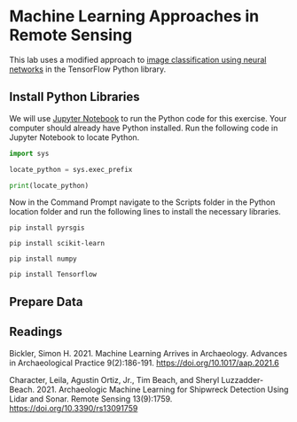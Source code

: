 # Machine Learning Approaches in Remote Sensing

This lab uses a modified approach to [image classification using neural networks](https://towardsdatascience.com/neural-network-for-satellite-data-classification-using-tensorflow-in-python-a13bcf38f3e1) in the TensorFlow Python library.

## Install Python Libraries

We will use [Jupyter Notebook](https://jupyter.org/) to run the Python code for this exercise. Your computer should already have Python installed. Run the following code in Jupyter Notebook to locate Python.

```Python
import sys

locate_python = sys.exec_prefix

print(locate_python)
```

Now in the Command Prompt navigate to the Scripts folder in the Python location folder and run the following lines to install the necessary libraries.

```
pip install pyrsgis
```

```
pip install scikit-learn
```

```
pip install numpy
```

```
pip install Tensorflow
```

## Prepare Data

## Readings

Bickler, Simon H. 2021. Machine Learning Arrives in Archaeology. Advances in Archaeological
Practice 9(2):186-191. <https://doi.org/10.1017/aap.2021.6>

Character, Leila, Agustin Ortiz, Jr., Tim Beach, and Sheryl Luzzadder-Beach. 2021.
Archaeologic Machine Learning for Shipwreck Detection Using Lidar and Sonar. 
Remote Sensing 13(9):1759. <https://doi.org/10.3390/rs13091759>